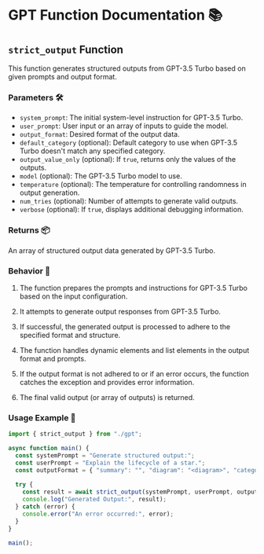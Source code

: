 # GPT Function Documentation 📚

## `strict_output` Function

This function generates structured outputs from GPT-3.5 Turbo based on given prompts and output format.

### Parameters 🛠️

- `system_prompt`: The initial system-level instruction for GPT-3.5 Turbo.
- `user_prompt`: User input or an array of inputs to guide the model.
- `output_format`: Desired format of the output data.
- `default_category` (optional): Default category to use when GPT-3.5 Turbo doesn't match any specified category.
- `output_value_only` (optional): If `true`, returns only the values of the outputs.
- `model` (optional): The GPT-3.5 Turbo model to use.
- `temperature` (optional): The temperature for controlling randomness in output generation.
- `num_tries` (optional): Number of attempts to generate valid outputs.
- `verbose` (optional): If `true`, displays additional debugging information.

### Returns 📦

An array of structured output data generated by GPT-3.5 Turbo.

### Behavior 🚀

1. The function prepares the prompts and instructions for GPT-3.5 Turbo based on the input configuration.

2. It attempts to generate output responses from GPT-3.5 Turbo.

3. If successful, the generated output is processed to adhere to the specified format and structure.

4. The function handles dynamic elements and list elements in the output format and prompts.

5. If the output format is not adhered to or if an error occurs, the function catches the exception and provides error information.

6. The final valid output (or array of outputs) is returned.

### Usage Example 🌟

```typescript
import { strict_output } from "./gpt";

async function main() {
  const systemPrompt = "Generate structured output:";
  const userPrompt = "Explain the lifecycle of a star.";
  const outputFormat = { "summary": "", "diagram": "<diagram>", "category": ["space", "science"] };
  
  try {
    const result = await strict_output(systemPrompt, userPrompt, outputFormat, "", true);
    console.log("Generated Output:", result);
  } catch (error) {
    console.error("An error occurred:", error);
  }
}

main();
